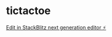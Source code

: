 # tictactoe

[Edit in StackBlitz next generation editor ⚡️](https://stackblitz.com/~/github.com/romank123/tictactoe)